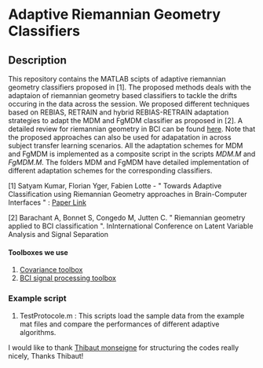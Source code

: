 # Adaptive Riemannian Geometry Classifiers

## Description
This repository contains the MATLAB scipts of adaptive riemannian geometry classifiers proposed in [1]. The proposed methods deals with the adaptaion of riemannian geometry based classifiers to tackle the drifts occuring in the data across the session. 
We proposed different techniques based on REBIAS, RETRAIN and hybrid REBIAS-RETRAIN adaptation strategies to adapt the MDM and FgMDM classifier as proposed in [2]. A detailed review for riemannian geometry in BCI can be found [here](https://ieeexplore.ieee.org/stamp/stamp.jsp?arnumber=7740054). 
Note that the proposed approaches can also be used for adapatation in across subject transfer learning scenarios. All the adaptation schemes for MDM and FgMDM is implemented as a composite
script in the scripts *MDM.M* and *FgMDM.M*. The folders MDM and FgMDM have detailed implementation of different adaptation schemes for the corresponding classifiers. 

[1] Satyam Kumar, Florian Yger, Fabien Lotte - " Towards Adaptive Classification using Riemannian Geometry approaches in Brain-Computer Interfaces " : [Paper Link](https://hal.inria.fr/hal-01924646)

[2] Barachant A, Bonnet S, Congedo M, Jutten C. " Riemannian geometry applied to BCI classification ". InInternational Conference on Latent Variable Analysis and Signal Separation 


#### Toolboxes we use

1. [Covariance toolbox](https://github.com/alexandrebarachant/covariancetoolbox)
2. [BCI signal processing toolbox](https://drive.google.com/file/d/0B93wwoGtlGkmYWJjODktVFNfUFU/view)

### Example script

1. TestProtocole.m : This scripts load the sample data from the example mat files and compare
the performances of different adaptive algorithms.

 

I would like to thank [Thibaut monseigne](https://tmonseigne.github.io/) for structuring the codes really nicely, Thanks Thibaut!